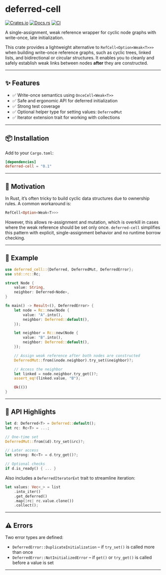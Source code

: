 # deferred-cell

[![Crates.io](https://img.shields.io/crates/v/deferred-cell.svg)](https://crates.io/crates/deferred-cell)
[![Docs.rs](https://docs.rs/deferred-cell/badge.svg)](https://docs.rs/deferred-cell)
[![CI](https://github.com/BernardIgiri/deferred-cell/actions/workflows/publish.yml/badge.svg)](https://github.com/BernardIgiri/deferred-cell/actions)

A single-assignment, weak reference wrapper for cyclic node graphs with write-once, late initialization.

This crate provides a lightweight alternative to `RefCell<Option<Weak<T>>>` when building write-once reference graphs, such as cyclic trees, linked lists, and bidirectional or circular structures. It enables you to cleanly and safely establish weak links between nodes **after** they are constructed.

---

## ✨ Features

- ✅ Write-once semantics using `OnceCell<Weak<T>>`
- ✅ Safe and ergonomic API for deferred initialization
- ✅ Strong test coverage
- ✅ Optional helper type for setting values: `DeferredMut`
- ✅ Iterator extension trait for working with collections

---

## 📦 Installation

Add to your `Cargo.toml`:

```toml
[dependencies]
deferred-cell = "0.1"
```

---

## 🧠 Motivation

In Rust, it’s often tricky to build cyclic data structures due to ownership rules. A common workaround is:

```rust
RefCell<Option<Weak<T>>>
```

However, this allows re-assignment and mutation, which is overkill in cases where the weak reference should be set only once. `deferred-cell` simplifies this pattern with explicit, single-assignment behavior and no runtime borrow checking.

---

## 🚀 Example

```rust
use deferred_cell::{Deferred, DeferredMut, DeferredError};
use std::rc::Rc;

struct Node {
    value: String,
    neighbor: Deferred<Node>,
}

fn main() -> Result<(), DeferredError> {
    let node = Rc::new(Node {
        value: "A".into(),
        neighbor: Deferred::default(),
    });

    let neighbor = Rc::new(Node {
        value: "B".into(),
        neighbor: Deferred::default(),
    });

    // Assign weak reference after both nodes are constructed
    DeferredMut::from(&node.neighbor).try_set(&neighbor)?;

    // Access the neighbor
    let linked = node.neighbor.try_get()?;
    assert_eq!(linked.value, "B");

    Ok(())
}
```

---

## 🔧 API Highlights

```rust
let d: Deferred<T> = Deferred::default();
let rc: Rc<T> = ...;

// One-time set
DeferredMut::from(&d).try_set(&rc)?;

// Later access
let strong: Rc<T> = d.try_get()?;

// Optional checks
if d.is_ready() { ... }
```

Also includes a `DeferredIteratorExt` trait to streamline iteration:

```rust
let values: Vec<_> = list
    .into_iter()
    .get_deferred()
    .map(|rc| rc.value.clone())
    .collect();
```

---

## ⚠️ Errors

Two error types are defined:

- `DeferredError::DuplicateInitialization` – if `try_set()` is called more than once
- `DeferredError::NotInitializedError` – if `get()` or `try_get()` is called before a value is set

---
